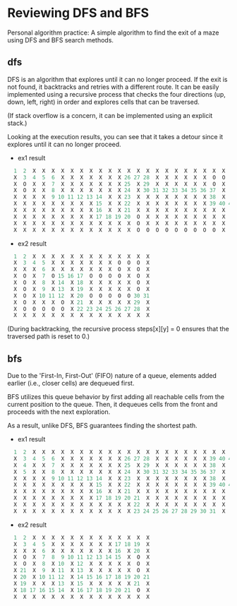 
# Reviewing DFS and BFS

Personal algorithm practice: A simple algorithm to find the exit of a maze using DFS and BFS search methods.


## dfs

DFS is an algorithm that explores until it can no longer proceed. If the exit is not found, it backtracks and retries with a different route. It can be easily implemented using a recursive process that checks the four directions (up, down, left, right) in order and explores cells that can be traversed.

(If stack overflow is a concern, it can be implemented using an explicit stack.)

Looking at the execution results, you can see that it takes a detour since it explores until it can no longer proceed.

- ex1 result

``` c
  1  2  X  X  X  X  X  X  X  X  X  X  X  X  X  X  X  X  X  X  X  X  X  X  X  X  X  X  X  X
  X  3  4  5  6  X  X  X  X  X  X  X 26 27 28  X  X  X  X  X  X  O  O  O  O  O  O  O  X  X
  X  O  X  X  7  X  X  X  X  X  X  X 25  X 29  X  X  X  X  X  X  O  X  X  X  X  X  O  O  X
  X  O  X  X  8  X  X  X  X  X  X  X 24  X 30 31 32 33 34 35 36 37  X  X  X  X  X  X  O  X
  X  X  X  X  9 10 11 12 13 14  X  X 23  X  X  X  X  X  X  X  X 38  X  X  X  X  X  X  O  X
  X  X  X  X  X  X  X  X  X 15  X  X 22  X  X  X  X  X  X  X  X 39 40 41 42  O  O  O  O 55
  X  X  X  X  X  X  X  X  X 16  X  X 21  X  X  X  X  X  X  X  X  X  X  X 43  X  X  X  X 54
  X  X  X  X  X  X  X  X  X 17 18 19 20  O  X  X  X  X  X  X  X  X  X  X 44  X  X  X  X 53
  X  X  X  X  X  X  X  X  X  X  X  X  X  O  X  X  X  X  X  X  X  X  X  X 45  X  X  X  X 52
  X  X  X  X  X  X  X  X  X  X  X  X  X  O  O  O  O  O  O  O  O  O  X  X 46 47 48 49 50 51
```


- ex2 result

``` c
  1  2  X  X  X  X  X  X  X  X  X  X  X  X  X
  X  3  4  5  X  X  X  X  X  X  X  O  O  O  X
  X  X  X  6  X  X  X  X  X  X  X  O  X  O  X
  X  O  X  7  O 15 16 17  O  O  O  O  X  O  X
  X  O  X  8  X 14  X 18  X  X  X  X  X  O  X
  X  O  X  9  X 13  X 19  X  X  X  X  X  O  X
  X  O  X 10 11 12  X 20  O  O  O  O  O 30 31
  X  O  X  X  X  O  X 21  X  X  X  X  X 29  X
  X  O  O  O  O  O  X 22 23 24 25 26 27 28  X
  X  X  X  X  X  X  X  X  X  X  X  X  X  X  X
```

(During backtracking, the recursive process steps[x][y] = 0 ensures that the traversed path is reset to 0.)


## bfs

Due to the 'First-In, First-Out' (FIFO) nature of a queue, elements added earlier (i.e., closer cells) are dequeued first.

BFS utilizes this queue behavior by first adding all reachable cells from the current position to the queue. Then, it dequeues cells from the front and proceeds with the next exploration.

As a result, unlike DFS, BFS guarantees finding the shortest path.


- ex1 result

``` c
  1  2  X  X  X  X  X  X  X  X  X  X  X  X  X  X  X  X  X  X  X  X  X  X  X  X  X  X  X  X
  X  3  4  5  6  X  X  X  X  X  X  X 26 27 28  X  X  X  X  X  X 39 40 41 42 43 44 45  X  X
  X  4  X  X  7  X  X  X  X  X  X  X 25  X 29  X  X  X  X  X  X 38  X  X  X  X  X 46  O  X
  X  5  X  X  8  X  X  X  X  X  X  X 24  X 30 31 32 33 34 35 36 37  X  X  X  X  X  X  O  X
  X  X  X  X  9 10 11 12 13 14  X  X 23  X  X  X  X  X  X  X  X 38  X  X  X  X  X  X  O  X
  X  X  X  X  X  X  X  X  X 15  X  X 22  X  X  X  X  X  X  X  X 39 40 41 42 43 44 45 46 47
  X  X  X  X  X  X  X  X  X 16  X  X 21  X  X  X  X  X  X  X  X  X  X  X 43  X  X  X  X  O
  X  X  X  X  X  X  X  X  X 17 18 19 20 21  X  X  X  X  X  X  X  X  X  X 44  X  X  X  X  O
  X  X  X  X  X  X  X  X  X  X  X  X  X 22  X  X  X  X  X  X  X  X  X  X 45  X  X  X  X  O
  X  X  X  X  X  X  X  X  X  X  X  X  X 23 24 25 26 27 28 29 30 31  X  X 46 47  O  O  O  O
```

- ex2 result


``` c
  1  2  X  X  X  X  X  X  X  X  X  X  X  X  X
  X  3  4  5  X  X  X  X  X  X  X 17 18 19  X
  X  X  X  6  X  X  X  X  X  X  X 16  X 20  X
  X  O  X  7  8  9 10 11 12 13 14 15  X  O  X
  X  O  X  8  X 10  X 12  X  X  X  X  X  O  X
  X 21  X  9  X 11  X 13  X  X  X  X  X  O  X
  X 20  X 10 11 12  X 14 15 16 17 18 19 20 21
  X 19  X  X  X 13  X 15  X  X  X  X  X 21  X
  X 18 17 16 15 14  X 16 17 18 19 20 21  O  X
  X  X  X  X  X  X  X  X  X  X  X  X  X  X  X
```
